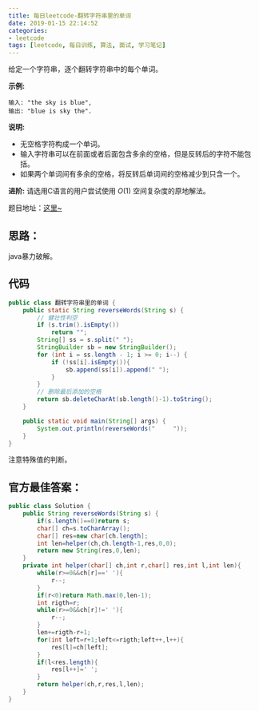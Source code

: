 ```yaml
---
title: 每日leetcode-翻转字符串里的单词
date: 2019-01-15 22:14:52
categories:
- leetcode
tags: [leetcode, 每日训练, 算法, 面试, 学习笔记]
---
```


给定一个字符串，逐个翻转字符串中的每个单词。

**示例:**  

```
输入: "the sky is blue",
输出: "blue is sky the".
```

**说明:**

- 无空格字符构成一个单词。
- 输入字符串可以在前面或者后面包含多余的空格，但是反转后的字符不能包括。
- 如果两个单词间有多余的空格，将反转后单词间的空格减少到只含一个。

**进阶:** 请选用C语言的用户尝试使用 *O*(1) 空间复杂度的原地解法。

题目地址：[这里~](https://leetcode-cn.com/explore/interview/card/bytedance/242/string/1011/)

<!-- more -->

## 思路：

java暴力破解。

## 代码

```java
public class 翻转字符串里的单词 {
    public static String reverseWords(String s) {
        // 健壮性判空
        if (s.trim().isEmpty())
            return "";
        String[] ss = s.split(" ");
        StringBuilder sb = new StringBuilder();
        for (int i = ss.length - 1; i >= 0; i--) {
            if (!ss[i].isEmpty()){
                sb.append(ss[i]).append(" ");
            }
        }
        // 删除最后添加的空格
        return sb.deleteCharAt(sb.length()-1).toString();
    }

    public static void main(String[] args) {
        System.out.println(reverseWords("     "));
    }
}

```

注意特殊值的判断。

## 官方最佳答案：

```java
public class Solution {
    public String reverseWords(String s) {
        if(s.length()==0)return s;
        char[] ch=s.toCharArray();
        char[] res=new char[ch.length];
        int len=helper(ch,ch.length-1,res,0,0);
        return new String(res,0,len);
    }
    private int helper(char[] ch,int r,char[] res,int l,int len){
        while(r>=0&&ch[r]==' '){
            r--;
        }
        if(r<0)return Math.max(0,len-1);
        int rigth=r;
        while(r>=0&&ch[r]!=' '){
            r--;
        }
        len+=rigth-r+1;
        for(int left=r+1;left<=rigth;left++,l++){
            res[l]=ch[left];
        }
        if(l<res.length){
            res[l++]=' ';
        }
        return helper(ch,r,res,l,len);
    }
}

```

